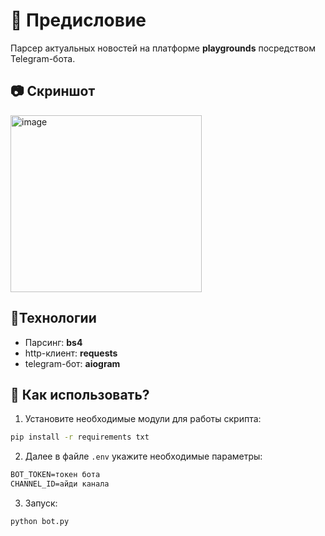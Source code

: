 # 📕 Предисловие

Парсер актуальных новостей на платформе **playgrounds** посредством Telegram-бота. 

## 📷 Скриншот

<img width="306" height="283" alt="image" src="https://github.com/user-attachments/assets/535bf5b3-e4cb-46fe-8ca0-b2539f79485e" />

## 📁Технологии
- Парсинг: **bs4**
- http-клиент: **requests**
- telegram-бот: **aiogram**

## 📌 Как использовать?
1) Установите необходимые модули для работы скрипта:
```cmd
pip install -r requirements txt
```

2) Далее в файле `.env` укажите необходимые параметры:
```cmd
BOT_TOKEN=токен бота
CHANNEL_ID=айди канала
```
3) Запуск:
```cmd
python bot.py
```
